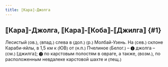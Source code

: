 ```yaml
---
title: ⟦Кара⟧-Джолга
---
```

## ⟦Кара⟧-Джолга, ⟦Кара⟧-⟦Коба⟧-⟦Джилга⟧ {#1}

Лесистый ⦅ов.⦆, ⦅впад.⦆ слева в ⦅дол.⦆ ⦅р.⦆ Молбай-Узень. На ⦅сев.⦆ склоне Караби-яйлы, в 1,5 км к ⦅ЮВ⦆ от ⦅н.п.⦆ Пчелиное ⦅Белог.⦆ – ❶ джолга – ⦅см.⦆ ⟦джилга⟧; ❷ по карстовым полостям в овраге, а также, ⦅возм.⦆, по расположенным невдалеке карстовой шахте и ⦅пещ.⦆
